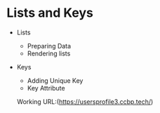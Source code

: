 # Lists and Keys

- Lists
  - Preparing Data
  - Rendering lists
- Keys
  - Adding Unique Key
  - Key Attribute
  
  
  Working URL:(https://usersprofile3.ccbp.tech/)
